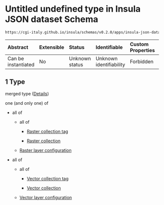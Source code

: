 # Untitled undefined type in Insula JSON dataset Schema

```txt
https://cgi-italy.github.io/insula/schemas/v0.2.0/apps/insula-json-dataset.schema.json#/allOf/1
```



| Abstract            | Extensible | Status         | Identifiable            | Custom Properties | Additional Properties | Access Restrictions | Defined In                                                                                               |
| :------------------ | :--------- | :------------- | :---------------------- | :---------------- | :-------------------- | :------------------ | :------------------------------------------------------------------------------------------------------- |
| Can be instantiated | No         | Unknown status | Unknown identifiability | Forbidden         | Allowed               | none                | [insula-json-dataset.schema.json\*](schemas/apps/insula-json-dataset.schema.json) |

## 1 Type

merged type ([Details](insula-json-dataset-allof-1.md))

one (and only one) of

* all of

  * all of

    * [Raster collection tag](platform-collection-defs-raster-collection-tag.md)

    * [Raster collection](raster-collection.md)

  * [Raster layer configuration](insula-json-raster-dataset-allof-raster-layer-configuration.md)

* all of

  * all of

    * [Vector collection tag](platform-collection-defs-vector-collection-tag.md)

    * [Vector collection](vector-collection.md)

  * [Vector layer configuration](insula-json-vector-dataset-allof-vector-layer-configuration.md)
